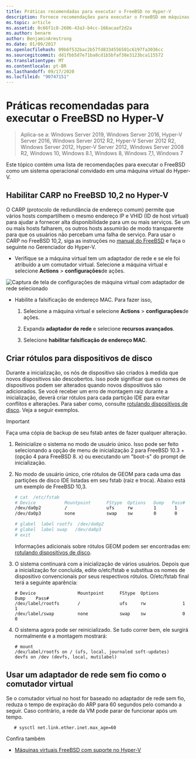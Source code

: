 ```yaml
---
title: Práticas recomendadas para executar o FreeBSD no Hyper-V
description: Fornece recomendações para executar o FreeBSD em máquinas virtuais
ms.topic: article
ms.assetid: 0c66f1c8-2606-43a3-b4cc-166acaaf2d2a
ms.author: benarm
author: BenjaminArmstrong
ms.date: 01/09/2017
ms.openlocfilehash: 09b6f532bac2b57fd8334556501c6197fa3036cc
ms.sourcegitcommit: dd1fbb5d7e71ba8cd1b5bfaf38e3123bca115572
ms.translationtype: MT
ms.contentlocale: pt-BR
ms.lasthandoff: 09/17/2020
ms.locfileid: "90747151"
---
```

# <a name="best-practices-for-running-freebsd-on-hyper-v"></a>Práticas recomendadas para executar o FreeBSD no Hyper-V

>Aplica-se a: Windows Server 2019, Windows Server 2016, Hyper-V Server 2016, Windows Server 2012 R2, Hyper-V Server 2012 R2, Windows Server 2012, Hyper-V Server 2012, Windows Server 2008 R2, Windows 10, Windows 8.1, Windows 8, Windows 7,1, Windows 7

Este tópico contém uma lista de recomendações para executar o FreeBSD como um sistema operacional convidado em uma máquina virtual do Hyper-V.

## <a name="enable-carp-in-freebsd-102-on-hyper-v"></a>Habilitar CARP no FreeBSD 10,2 no Hyper-V

O CARP (protocolo de redundância de endereço comum) permite que vários hosts compartilhem o mesmo endereço IP e VHID (ID de host virtual) para ajudar a fornecer alta disponibilidade para um ou mais serviços. Se um ou mais hosts falharem, os outros hosts assumirão de modo transparente para que os usuários não percebam uma falha de serviço. Para usar o CARP no FreeBSD 10,2, siga as instruções no [manual do FreeBSD](https://www.freebsd.org/doc/en/books/handbook/carp.html) e faça o seguinte no Gerenciador do Hyper-V.

* Verifique se a máquina virtual tem um adaptador de rede e se ele foi atribuído a um comutador virtual. Selecione a máquina virtual e selecione **Actions**  >  **configurações**de ações.

![Captura de tela de configurações de máquina virtual com adaptador de rede selecionado](media/Hyper-V_Settings_NetworkAdapter.png)

* Habilite a falsificação de endereço MAC. Para fazer isso,

   1. Selecione a máquina virtual e selecione **Actions**  >  **configurações**de ações.

   2. Expanda **adaptador de rede** e selecione **recursos avançados**.

   3. Selecione **habilitar falsificação de endereço MAC**.

## <a name="create-labels-for-disk-devices"></a>Criar rótulos para dispositivos de disco

Durante a inicialização, os nós de dispositivo são criados à medida que novos dispositivos são descobertos. Isso pode significar que os nomes de dispositivos podem ser alterados quando novos dispositivos são adicionados. Se você receber um erro de montagem raiz durante a inicialização, deverá criar rótulos para cada partição IDE para evitar conflitos e alterações. Para saber como, consulte [rotulando dispositivos de disco](https://www.freebsd.org/doc/handbook/geom-glabel.html). Veja a seguir exemplos.

> [!IMPORTANT]
> Faça uma cópia de backup de seu fstab antes de fazer qualquer alteração.

1. Reinicialize o sistema no modo de usuário único. Isso pode ser feito selecionando a opção de menu de inicialização 2 para FreeBSD 10.3 + (opção 4 para FreeBSD 8. x) ou executando um "boot-s" do prompt de inicialização.

2. No modo de usuário único, crie rótulos de GEOM para cada uma das partições de disco IDE listadas em seu fstab (raiz e troca). Abaixo está um exemplo de FreeBSD 10,3.

   ```bash
   # cat  /etc/fstab
   # Device           Mountpoint      FStype  Options   Dump   Pass#
   /dev/da0p2         /               ufs     rw        1       1
   /dev/da0p3         none            swap    sw        0       0

   # glabel  label rootfs  /dev/da0p2
   # glabel  label swap   /dev/da0p3
   # exit
   ```

   Informações adicionais sobre rótulos GEOM podem ser encontradas em: [rotulando dispositivos de disco](https://www.freebsd.org/doc/handbook/geom-glabel.html).

3. O sistema continuará com a inicialização de vários usuários. Depois que a inicialização for concluída, edite o/etc/fstab e substitua os nomes de dispositivo convencionais por seus respectivos rótulos. O/etc/fstab final terá a seguinte aparência:

   ```
   # Device                Mountpoint      FStype  Options         Dump    Pass#
   /dev/label/rootfs       /               ufs     rw              1       1
   /dev/label/swap         none            swap    sw              0       0
   ```

4. O sistema agora pode ser reinicializado. Se tudo correr bem, ele surgirá normalmente e a montagem mostrará:

   ```
   # mount
   /dev/label/rootfs on / (ufs, local, journaled soft-updates)
   devfs on /dev (devfs, local, mutilabel)
   ```

## <a name="use-a-wireless-network-adapter-as-the-virtual-switch"></a>Usar um adaptador de rede sem fio como o comutador virtual

Se o comutador virtual no host for baseado no adaptador de rede sem fio, reduza o tempo de expiração do ARP para 60 segundos pelo comando a seguir. Caso contrário, a rede da VM pode parar de funcionar após um tempo.


```
   # sysctl net.link.ether.inet.max_age=60
```


Confira também

* [Máquinas virtuais FreeBSD com suporte no Hyper-V](Supported-FreeBSD-virtual-machines-on-Hyper-V.md)

